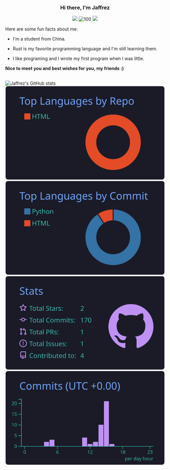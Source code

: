 <h3 align="center">Hi there, I'm Jaffrez</h3>
<p align="middle">
<img src="https://img.shields.io/badge/Coding...-8A2BE2"/>
<img src="https://komarev.com/ghpvc/?username=jaffrez" alt="100"/>
<img src="https://img.shields.io/github/stars/jaffrez"/>
<p/>
Here are some fun facts about me:

- I'm a student from China.

- Rust is my favorite programming language and I'm still learning them.

- I like programing and I wrote my first program when I was little.

**Nice to meet you and best wishes for you, my friends :)**

<h2></h2>

![Jaffrez's GitHub stats](https://github-readme-stats.vercel.app/api?username=jaffrez&show_icons=true&theme=tokyonight)  
[![](https://raw.githubusercontent.com/Jaffrez/Jaffrez/main/profile-summary-card-output/tokyonight/1-repos-per-language.svg)](https://github.com/vn7n24fzkq/github-profile-summary-cards) [![](https://raw.githubusercontent.com/Jaffrez/Jaffrez/main/profile-summary-card-output/tokyonight/2-most-commit-language.svg)](https://github.com/vn7n24fzkq/github-profile-summary-cards)  
[![](https://raw.githubusercontent.com/Jaffrez/Jaffrez/main/profile-summary-card-output/tokyonight/3-stats.svg)](https://github.com/vn7n24fzkq/github-profile-summary-cards) [![](https://raw.githubusercontent.com/Jaffrez/Jaffrez/main/profile-summary-card-output/tokyonight/4-productive-time.svg)](https://github.com/vn7n24fzkq/github-profile-summary-cards)
